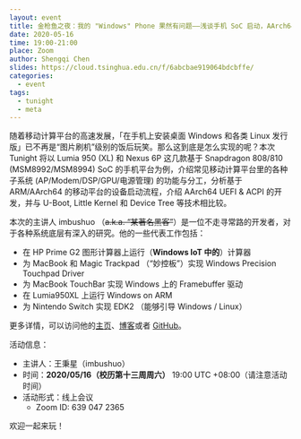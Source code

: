 ```yaml
---
layout: event
title: 金枪鱼之夜：我的 "Windows" Phone 果然有问题——浅谈手机 SoC 启动，AArch64 UEFI/ACPI 适配和应用
date: 2020-05-16
time: 19:00-21:00
place: Zoom
author: Shengqi Chen
slides: https://cloud.tsinghua.edu.cn/f/6abcbae919064bdcbffe/
categories:
  - event
tags:
  - tunight
  - meta
---
```


随着移动计算平台的高速发展，「在手机上安装桌面 Windows 和各类 Linux 发行版」已不再是“图片刷机”级别的饭后玩笑。那么这到底是怎么实现的呢？本次 Tunight 将以 Lumia 950 (XL) 和 Nexus 6P 这几款基于 Snapdragon 808/810 (MSM8992/MSM8994) SoC 的手机平台为例，介绍常见移动计算平台里的各种子系统 (AP/Modem/DSP/GPU/电源管理) 的功能与分工，分析基于 ARM/AArch64 的移动平台的设备启动流程，介绍 AArch64 UEFI & ACPI 的开发，并与 U-Boot, Little Kernel 和 Device Tree 等技术相比较。

本次的主讲人 imbushuo （<del>a.k.a. “某著名黑客”</del>）是一位不走寻常路的开发者，对于各种系统底层有深入的研究。他的一些代表工作包括：

* 在 HP Prime G2 图形计算器上运行（**Windows IoT 中的**）计算器
* 为 MacBook 和 Magic Trackpad （“妙控板”）实现 Windows Precision Touchpad Driver
* 为 MacBook TouchBar 实现 Windows 上的 Framebuffer 驱动
* 在 Lumia950XL 上运行 Windows on ARM
* 为 Nintendo Switch 实现 EDK2 （能够引导 Windows / Linux）

更多详情，可以访问他的[主页](https://imbushuo.net/)、[博客](https://blog.imbushuo.net/)或者 [GitHub](https://github.com/imbushuo)。

<!--more-->

活动信息：

* 主讲人：王秉星（imbushuo）
* 时间：**2020/05/16（校历第十三周周六）** 19:00 UTC +08:00（请注意活动时间）
* 活动形式：线上会议
  * Zoom ID: 639 047 2365

欢迎一起来玩！

